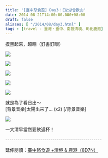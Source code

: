 ```yaml
---
title: '[臺中怒食遊] Day3：日出@合歡山'
date: 2014-08-21T14:00:00.000+08:00
draft: false
aliases: [ "/2014/08/day3.html" ]
tags : [travel - 臺灣・臺中、南投清境、彰化鹿港]
---
```


摸黑起來，超睏（釘書釘眼）  

[![](https://3.bp.blogspot.com/-tGtp-QJQUhk/XEwXUubwE-I/AAAAAAAAGe4/Fs693yU-3vwiDfWjctklGqAW7ebXYmsCACLcBGAs/s640/14931180021_0d6e6c3966_z.jpg)](https://3.bp.blogspot.com/-tGtp-QJQUhk/XEwXUubwE-I/AAAAAAAAGe4/Fs693yU-3vwiDfWjctklGqAW7ebXYmsCACLcBGAs/s1600/14931180021_0d6e6c3966_z.jpg)

  

[![](https://1.bp.blogspot.com/-MZBou2bmH8I/XEwXYgm5_BI/AAAAAAAAGfA/CUYjD_nE_7koOA3F8CK4AvdCuj7RZUAxgCLcBGAs/s640/14911271226_4300b052ba_z.jpg)](https://1.bp.blogspot.com/-MZBou2bmH8I/XEwXYgm5_BI/AAAAAAAAGfA/CUYjD_nE_7koOA3F8CK4AvdCuj7RZUAxgCLcBGAs/s1600/14911271226_4300b052ba_z.jpg)

  

[![](https://3.bp.blogspot.com/-bZLMhYSituc/XEwXc7A4lfI/AAAAAAAAGfI/NvyYUTqbbhw1ADyD71-N2kitHPTKpam_gCLcBGAs/s640/14747613640_f8285fa778_z.jpg)](https://3.bp.blogspot.com/-bZLMhYSituc/XEwXc7A4lfI/AAAAAAAAGfI/NvyYUTqbbhw1ADyD71-N2kitHPTKpam_gCLcBGAs/s1600/14747613640_f8285fa778_z.jpg)

  
  

[![](https://1.bp.blogspot.com/-L10ZzSxlsjQ/XEwXhT5h0sI/AAAAAAAAGfM/sUQx9bC-bocisyB-Cwa4gId-WB9achVVgCLcBGAs/s640/14747653838_e5c830f8f3_z.jpg)](https://1.bp.blogspot.com/-L10ZzSxlsjQ/XEwXhT5h0sI/AAAAAAAAGfM/sUQx9bC-bocisyB-Cwa4gId-WB9achVVgCLcBGAs/s1600/14747653838_e5c830f8f3_z.jpg)

  

[![](https://1.bp.blogspot.com/-Bq14q2SKwBs/XEwXlovoGuI/AAAAAAAAGfU/9fI7InYWUZ0PCjCq8RCJWMTcLMVg7Ox_QCLcBGAs/s640/14934258495_32a40bd4fa_z.jpg)](https://1.bp.blogspot.com/-Bq14q2SKwBs/XEwXlovoGuI/AAAAAAAAGfU/9fI7InYWUZ0PCjCq8RCJWMTcLMVg7Ox_QCLcBGAs/s1600/14934258495_32a40bd4fa_z.jpg)

就是為了看日出～  
\[背景音樂\]太陽出來了... (x2) \[/背景音樂\]  

[![](https://3.bp.blogspot.com/-f9oKTkhpi-A/XEwXrG6GB1I/AAAAAAAAGfc/bzwxmhuwvc83dOYiWk4TevGLUJbX7CaNACLcBGAs/s640/14911270416_300ba3b586_z.jpg)](https://3.bp.blogspot.com/-f9oKTkhpi-A/XEwXrG6GB1I/AAAAAAAAGfc/bzwxmhuwvc83dOYiWk4TevGLUJbX7CaNACLcBGAs/s1600/14911270416_300ba3b586_z.jpg)

一大清早當然要飲返杯！  
  
\-----------------------------------------------  
  
延伸閱讀：[臺中怒食遊 +清境 & 鹿港（8D7N）](http://www.hidie.net/2014/09/8d7n.html)